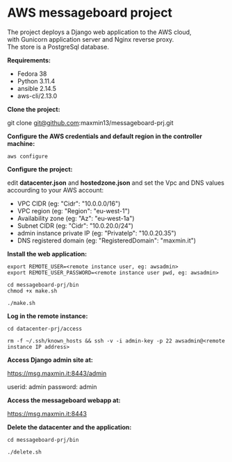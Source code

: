 # AWS messageboard project

The project deploys a Django web application to the AWS cloud,</br>
with Gunicorn application server and Nginx reverse proxy.</br>
The store is a PostgreSql database.</br>

**Requirements:**

- Fedora 38
- Python 3.11.4
- ansible 2.14.5
- aws-cli/2.13.0

**Clone the project:**

git clone git@github.com:maxmin13/messageboard-prj.git


**Configure the AWS credentials and default region in the controller machine:**

```
aws configure
```

**Configure the project:**

edit **datacenter.json** and **hostedzone.json** and set the Vpc and DNS values accourding to your AWS account: <br>

* VPC CIDR (eg: "Cidr": "10.0.0.0/16")<br>
* VPC region (eg: "Region": "eu-west-1")<br>
* Availability zone (eg: "Az": "eu-west-1a")<br>
* Subnet CIDR (eg: "Cidr": "10.0.20.0/24")<br>
* admin instance private IP (eg: "PrivateIp": "10.0.20.35")<br>
* DNS registered domain (eg: "RegisteredDomain": "maxmin.it")<br>

**Install the web application:**

```
export REMOTE_USER=<remote instance user, eg: awsadmin>
export REMOTE_USER_PASSWORD=<remote instance user pwd, eg: awsadmin>

cd messageboard-prj/bin
chmod +x make.sh

./make.sh
```

**Log in the remote instance:**

```
cd datacenter-prj/access

rm -f ~/.ssh/known_hosts && ssh -v -i admin-key -p 22 awsadmin@<remote instance IP address>

```

**Access Django admin site at:**

https://msg.maxmin.it:8443/admin

userid: admin
password: admin


**Access the messageboard webapp at:**

https://msg.maxmin.it:8443


**Delete the datacenter and the application:**

```
cd messageboard-prj/bin

./delete.sh

```

<br>
